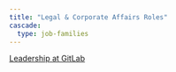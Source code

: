 ```yaml
---
title: "Legal & Corporate Affairs Roles"
cascade:
  type: job-families
---
```


[Leadership at GitLab](https://about.gitlab.com/company/team/structure/#s-group)

